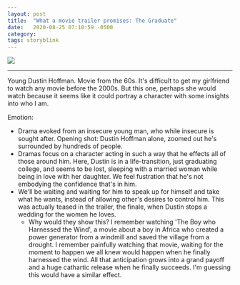 ```yaml
---
layout: post
title:  "What a movie trailer promises: The Graduate"
date:   2020-08-25 07:10:59 -0500
category: 
tags: storyblink
---
```


[![](http://img.youtube.com/vi/6KnSucVko1s/0.jpg)](http://www.youtube.com/watch?v=6KnSucVko1s "The Graduate")

---
Young Dustin Hoffman. Movie from the 60s. It's difficult to get my girlfriend to watch any movie before the 2000s. But this one, perhaps she would watch because it seems like it could portray a character with some insights into who I am.

Emotion: 
- Drama evoked from an insecure young man, who while insecure is sought after. Opening shot: Dustin Hoffman alone, zoomed out he's surrounded by hundreds of people. 
- Dramas focus on a character acting in such a way that he effects all of those around him. Here, Dustin is in a life-transition, just graduating college, and seems to be lost, sleeping with a married woman while being in love with her daughter. We feel fustration that he's not embodying the confidence that's in him.
- We'll be waiting and waiting for him to speak up for himself and take what he wants, instead of allowing other's desires to control him. This was actually teased in the trailer, the finale, when Dustin stops a wedding for the women he loves.
    - Why would they show this? I remember watching 'The Boy who Harnessed the Wind', a movie about a boy in Africa who created a power generator from a windmill and saved the village from a drought. I remember painfully watching that movie, waiting for the moment to happen we all knew would happen when he finally harnessed the wind. All that anticipation grows into a grand payoff and a huge cathartic release when he finally succeeds. I'm guessing this would have a similar effect.